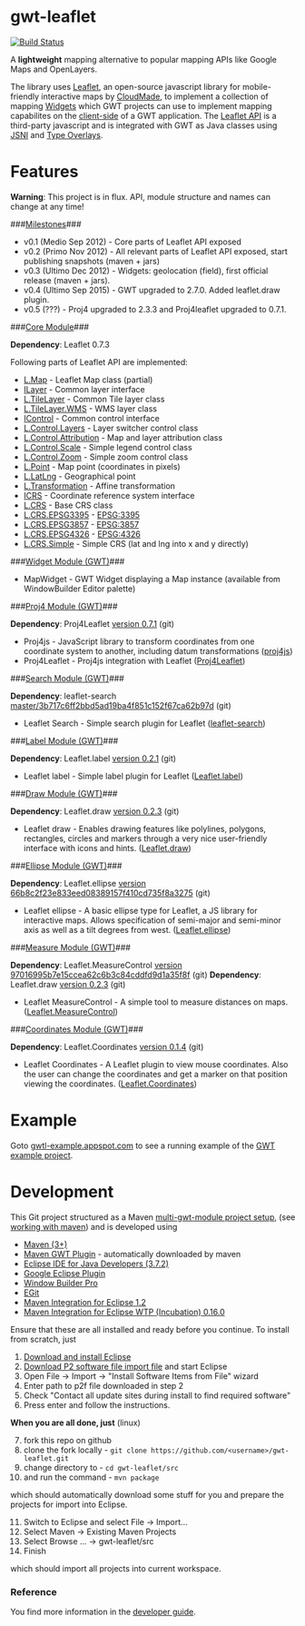 gwt-leaflet 
===========

[![Build Status](https://secure.travis-ci.org/kengu/gwt-leaflet.png)](http://travis-ci.org/kengu/gwt-leaflet)

A __lightweight__ mapping alternative to popular mapping APIs like Google Maps and OpenLayers.

The library uses [Leaflet](http://leaflet.cloudmade.com/), an open-source javascript library for 
mobile-friendly interactive maps by [CloudMade](http://cloudmade.com/), to implement a collection of mapping 
[Widgets](http://google-web-toolkit.googlecode.com/svn/javadoc/latest/com/google/gwt/user/client/ui/Widget.html)
which GWT projects can use to implement mapping capabilites on the [client-side](https://developers.google.com/web-toolkit/doc/latest/FAQ_Client) 
of a GWT application. The [Leaflet API](http://leaflet.cloudmade.com/reference.html) is a third-party javascript
and is integrated with GWT as Java classes using [JSNI](https://developers.google.com/web-toolkit/doc/latest/DevGuideCodingBasicsJSNI)
and [Type Overlays](https://developers.google.com/web-toolkit/doc/latest/DevGuideCodingBasicsOverlay). 

Features
========

**Warning**: This project is in flux. API, module structure and names can change at any time!

###<a href="https://github.com/kengu/gwt-leaflet/issues/milestones">Milestones</a>###

+ v0.1 (Medio Sep 2012) - Core parts of Leaflet API exposed
+ v0.2 (Primo Nov 2012) - All relevant parts of Leaflet API exposed, start publishing snapshots (maven + jars)
+ v0.3 (Ultimo Dec 2012) - Widgets: geolocation (field), first official release (maven + jars).
+ v0.4 (Ultimo Sep 2015) - GWT upgraded to 2.7.0. Added leaflet.draw plugin.
+ v0.5 (???) - Proj4 upgraded to 2.3.3 and Proj4leaflet upgraded to 0.7.1.

###<a href="gwt-leaflet/tree/master/src/gwtl-core">Core Module</a>###

**Dependency**: Leaflet 0.7.3

Following parts of Leaflet API are implemented:

+ [L.Map](http://leaflet.cloudmade.com/reference.html#map-class) - Leaflet Map class (partial)
+ [ILayer](http://leaflet.cloudmade.com/reference.html#ilayer) - Common layer interface
+ [L.TileLayer](http://leaflet.cloudmade.com/reference.html#tilelayer) - Common Tile layer class
+ [L.TileLayer.WMS](http://leaflet.cloudmade.com/reference.html#tilelayer-wms) - WMS layer class 
+ [IControl](http://leaflet.cloudmade.com/reference.html#icontrol) - Common control interface
+ [L.Control.Layers](http://leaflet.cloudmade.com/reference.html#control-layers) - Layer switcher control class
+ [L.Control.Attribution](http://leaflet.cloudmade.com/reference.html#control-attribution) - Map and layer attribution class
+ [L.Control.Scale](http://leaflet.cloudmade.com/reference.html#control-scale) - Simple legend control class
+ [L.Control.Zoom](http://leaflet.cloudmade.com/reference.html#control-zoom) - Simple zoom control class
+ [L.Point](http://leaflet.cloudmade.com/reference.html#point) - Map point (coordinates in pixels)
+ [L.LatLng](http://leaflet.cloudmade.com/reference.html#latlng) - Geographical point
+ [L.Transformation](http://leaflet.cloudmade.com/reference.html#transformation) - Affine transformation
+ [ICRS](http://leaflet.cloudmade.com/reference.html#icrs) - Coordinate reference system interface
+ [L.CRS](http://leaflet.cloudmade.com/reference.html#icrs) - Base CRS class
+ [L.CRS.EPSG3395](http://leaflet.cloudmade.com/reference.html#icrs) - [EPSG:3395](http://spatialreference.org/ref/epsg/3395/)
+ [L.CRS.EPSG3857](http://leaflet.cloudmade.com/reference.html#icrs) - [EPSG:3857](http://spatialreference.org/ref/epsg/3857/)
+ [L.CRS.EPSG4326](http://leaflet.cloudmade.com/reference.html#icrs) - [EPSG:4326](http://spatialreference.org/ref/epsg/4326/)
+ [L.CRS.Simple](http://leaflet.cloudmade.com/reference.html#icrs) - Simple CRS (lat and lng into x and y directly)

###<a href="src/gwtl-widget">Widget Module (GWT)</a>###

+ MapWidget - GWT Widget displaying a Map instance (available from WindowBuilder Editor palette)
            
###<a href="src/gwtl-proj4">Proj4 Module (GWT)</a>###

**Dependency**: Proj4Leaflet [version 0.7.1](https://github.com/kengu/Proj4Leaflet/commit/74a5a8b170ff58e635cba139cfaa25cd4cd5d022) (git)
                                    
+ Proj4js - JavaScript library to transform coordinates from one coordinate system to another, including datum transformations ([proj4js](https://github.com/proj4js/proj4js/releases/tag/2.3.3))
+ Proj4Leaflet - Proj4js integration with Leaflet ([Proj4Leaflet](https://github.com/kartena/Proj4Leaflet/releases/tag/0.7.1))

###<a href="src/gwtl-search">Search Module (GWT)</a>###

**Dependency**: leaflet-search [master/3b717c6ff2bbd5ad19ba4f851c152f67ca62b97d](https://github.com/stefanocudini/leaflet-search/commit/3b717c6ff2bbd5ad19ba4f851c152f67ca62b97d) (git)
                                    
+ Leaflet Search - Simple search plugin for Leaflet ([leaflet-search](https://github.com/stefanocudini/leaflet-search))

###<a href="src/gwtl-label">Label Module (GWT)</a>###

**Dependency**: Leaflet.label [version 0.2.1](https://github.com/Leaflet/Leaflet.label/releases/tag/0.2.1) (git)
                                    
+ Leaflet label - Simple label plugin for Leaflet ([Leaflet.label](https://github.com/igieon/Leaflet.label))

###<a href="src/gwtl-draw">Draw Module (GWT)</a>###

**Dependency**: Leaflet.draw [version 0.2.3](https://github.com/Leaflet/Leaflet.draw/releases/tag/0.2.3) (git)
                                    
+ Leaflet draw - Enables drawing features like polylines, polygons, rectangles, circles and markers through a very nice user-friendly interface with icons and hints. ([Leaflet.draw](https://github.com/Leaflet/Leaflet.draw))

###<a href="src/gwtl-ellipse">Ellipse Module (GWT)</a>###

**Dependency**: Leaflet.ellipse [version 66b8c2f23e833eed08389157f410cd735f8a3275](https://github.com/jdfergason/Leaflet.Ellipse/commit/66b8c2f23e833eed08389157f410cd735f8a3275) (git)
                                    
+ Leaflet ellipse - A basic ellipse type for Leaflet, a JS library for interactive maps. Allows specification of semi-major and semi-minor axis as well as a tilt degrees from west. ([Leaflet.ellipse](https://github.com/jdfergason/Leaflet.Ellipse))

###<a href="src/gwtl-measure">Measure Module (GWT)</a>###

**Dependency**: Leaflet.MeasureControl [version 97016995b7e15ccea62c6b3c84cddfd9d1a35f8f](https://github.com/makinacorpus/Leaflet.MeasureControl/commit/97016995b7e15ccea62c6b3c84cddfd9d1a35f8f) (git)
**Dependency**: Leaflet.draw [version 0.2.3](https://github.com/Leaflet/Leaflet.draw/releases/tag/0.2.3) (git)
                                    
+ Leaflet MeasureControl - A simple tool to measure distances on maps. ([Leaflet.MeasureControl](https://github.com/makinacorpus/Leaflet.MeasureControl))

###<a href="src/gwtl-coordinates">Coordinates Module (GWT)</a>###

**Dependency**: Leaflet.Coordinates [version 0.1.4](https://github.com/MrMufflon/Leaflet.Coordinates/releases/tag/0.1.4) (git)
                                    
+ Leaflet Coordinates - A Leaflet plugin to view mouse coordinates. Also the user can change the coordinates and get a marker on that position viewing the coordinates. ([Leaflet.Coordinates](https://github.com/MrMufflon/Leaflet.Coordinates))

Example
=======

Goto [gwtl-example.appspot.com](http://gwtl-example.appspot.com/example.html) to see a running example of the 
[GWT example project](https://github.com/kengu/gwt-leaflet/tree/master/src/gwtl-example).

Development
===========

This Git project structured as a Maven 
[multi-gwt-module project setup](http://mojo.codehaus.org/gwt-maven-plugin/user-guide/multiproject.html), 
(see [working with maven](http://code.google.com/p/google-web-toolkit/wiki/WorkingWithMaven))
and is developed using 

+ [Maven (3+)](http://maven.apache.org/download.html)
+ [Maven GWT Plugin](http://mojo.codehaus.org/gwt-maven-plugin) - automatically downloaded by maven
+ [Eclipse IDE for Java Developers (3.7.2)](http://www.eclipse.org/downloads/packages/eclipse-ide-java-developers/indigosr2) 
+ [Google Eclipse Plugin](https://developers.google.com/eclipse/docs/getting_started) 
+ [Window Builder Pro](https://developers.google.com/java-dev-tools/download-wbpro)
+ [EGit](http://www.eclipse.org/egit/)
+ [Maven Integration for Eclipse 1.2](http://marketplace.eclipse.org/content/maven-integration-eclipse)
+ [Maven Integration for Eclipse WTP (Incubation) 0.16.0](http://marketplace.eclipse.org/node/441371)

Ensure that these are all installed and ready before you continue. To install from scratch, just

1. [Download and install Eclipse](http://www.eclipse.org/downloads/packages/eclipse-ide-java-developers/indigosr2)
2. <a href="ide/required-plugins-eclipse-3.7.2.p2f">Download P2 software file import file</a> and start Eclipse
3. Open File -> Import -> "Install Software Items from File" wizard
4. Enter path to p2f file downloaded in step 2
5. Check "Contact all update sites during install to find required software"
6. Press enter and follow the instructions.

**When you are all done, just** (linux)

7. fork this repo on github
8. clone the fork locally - ```git clone https://github.com/<username>/gwt-leaflet.git```
9. change directory to -  ```cd gwt-leaflet/src``` 
10. and run the command - ```mvn package```

which should automatically download some stuff for you and prepare the projects for import into Eclipse.

11. Switch to Eclipse and select File -> Import...
12. Select Maven -> Existing Maven Projects
13. Select Browse ... -> gwt-leaflet/src
14. Finish

which should import all projects into current workspace.

### Reference

You find more information in the [developer guide](https://github.com/kengu/gwt-leaflet/wiki/The-Developer-Guide).
